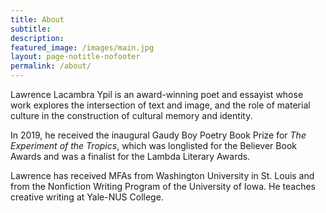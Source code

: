 ```yaml
---
title: About
subtitle:
description:
featured_image: /images/main.jpg
layout: page-notitle-nofooter
permalink: /about/
---
```


Lawrence Lacambra Ypil is an award-winning poet and essayist whose work explores the intersection of text and image, and the role of material culture in the construction of cultural memory and identity. 

In 2019, he received the inaugural Gaudy Boy Poetry Book Prize for *The Experiment of the Tropics*, which was longlisted for the Believer Book Awards and was a finalist for the Lambda Literary Awards.

Lawrence has received MFAs from Washington University in St. Louis and from the Nonfiction Writing Program of the University of Iowa. He teaches creative writing at Yale-NUS College.